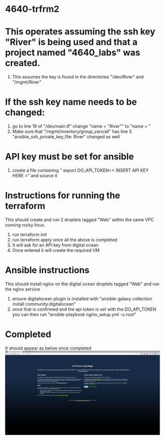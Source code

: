 # 4640-trfrm2

# This operates assuming the ssh key "River" is being used and that a project named "4640_labs" was created.
1. This assumes the key is found in the directories "/dev/River" and "/mgmt/River"

# If the ssh key name needs to be changed:
1. go to line 19 of "/dev/main.tf" change "name = "River"" to "name = <Insert key name here>"
2. Make sure that "/mgmt/inventory/group_vars/all" has line 3 "ansible_ssh_private_key_file: River" changed as well

# API key must be set for ansible
1. create a file containing " export DO_API_TOKEN=< INSERT API KEY HERE >" and source it

# Instructions for running the terraform
This should create and run 2 droplets tagged "Web" within the same VPC running rocky linux.

1. run terraform init
2. run terraform apply once all the above is completed
3. It will ask for an API key from digital ocean
4. Once entered it will create the required VM


# Ansible instructions
This should install nginx on the digital ocean droplets tagged "Web" and run the nginx service

1. ensure digitalocean plugin is installed with "ansible-galaxy collection install community.digitalocean"
2. once that is confirmed and the api token is set with the DO_API_TOKEN you can then run "ansible-playbook nginx_setup.yml -u root"

# Completed
It should appear as below once completed
![Alt text](./end-result.png "Completed Result")